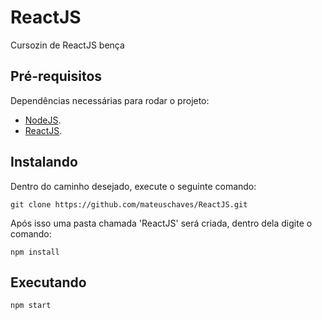 # ReactJS

Cursozin de ReactJS bença

## Pré-requisitos

Dependências necessárias para rodar o projeto: 

* [NodeJS](https://nodejs.org/en/).
* [ReactJS](https://reactjs.org/).


## Instalando
Dentro do caminho desejado, execute o seguinte comando: 

```
git clone https://github.com/mateuschaves/ReactJS.git
```

Após isso uma pasta chamada 'ReactJS' será criada, dentro dela digite o comando:
```
npm install
```
## Executando

``` npm start  ``` 

